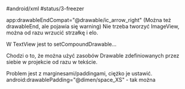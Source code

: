#android/xml 
#status/3-freezer 


app:drawableEndCompat="@drawable/ic_arrow_right" (Można też drawableEnd, ale pojawia się warning)
Nie trzeba tworzyć ImageView, można od razu wrzucić strzałkę i elo. 

W TextView jest to setCompoundDrawable...

Chodzi o to, że można użyć zasobów Drawable zdefiniowanych przez siebie w projekcie od razu w tekście.

Problem jest z marginesami/paddingami, ciężko je ustawić. 
android:drawablePadding="@dimen/space_XS" - tak można
